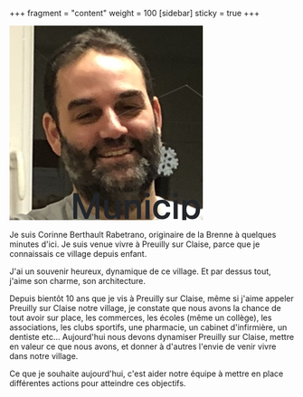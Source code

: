 +++
fragment = "content"
weight = 100
[sidebar]
  sticky = true
+++

<img src="photo.png" alt="" class="img-fluid rounded-circle border text-white">

Je suis Corinne Berthault Rabetrano, originaire de la Brenne à quelques minutes d'ici. Je suis venue vivre à Preuilly sur Claise, parce que je connaissais ce village depuis enfant.

J'ai un souvenir heureux, dynamique de ce village. Et par dessus tout, j'aime son charme, son architecture.

Depuis bientôt 10 ans que je vis à Preuilly sur Claise, même si j'aime appeler Preuilly sur Claise notre village, je constate que nous avons la chance de tout avoir sur place, les commerces, les écoles (même un collège), les associations, les clubs sportifs, une pharmacie, un cabinet d'infirmière, un dentiste etc... Aujourd'hui nous devons dynamiser Preuilly sur Claise, mettre en valeur ce que nous avons, et donner à d'autres l'envie de venir vivre dans notre village.

Ce que je souhaite aujourd'hui, c'est aider notre équipe à mettre en place différentes actions pour atteindre ces objectifs.
